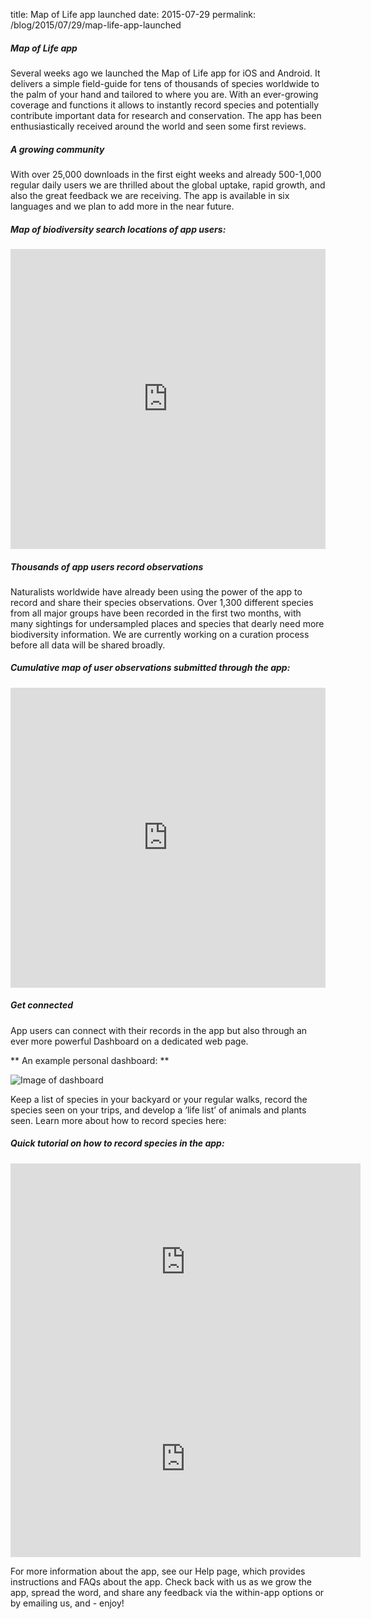 title: Map of Life app launched
date: 2015-07-29
permalink: /blog/2015/07/29/map-life-app-launched


##### Map of Life app

Several weeks ago we launched the Map of Life app for iOS and Android. It delivers a simple field-guide for tens of thousands of species worldwide to the palm of your hand and tailored to where you are. With an ever-growing coverage and functions it allows to instantly record species and potentially contribute important data for research and conservation. The app has been enthusiastically received around the world and seen some first reviews.

##### A growing community

With over 25,000 downloads in the first eight weeks and already 500-1,000 regular daily users we are thrilled about the global uptake, rapid growth, and also the great feedback we are receiving. The app is available in six languages and we plan to add more in the near future.

##### Map of biodiversity search locations of app users:

<iframe frameborder="0" height="480" src="https://mol.carto.com/viz/e6b39232-3633-11e5-bf35-002590d96782/embed_map" width="100%"></iframe>

##### Thousands of app users record observations

Naturalists worldwide have already been using the power of the app to record and share their species observations. Over 1,300 different species from all major groups have been recorded in the first two months, with many sightings for undersampled places and species that dearly need more biodiversity information. We are currently working on a curation process before all data will be shared broadly.

##### Cumulative map of user observations submitted through the app:

<iframe frameborder="0" height="480" src="https://mol.carto.com/viz/4791c7fc-1eee-11e5-99ed-002590d96782/embed_map" width="100%"></iframe>

##### Get connected

App users can connect with their records in the app but also  through an ever more powerful Dashboard on a dedicated web page.

** An example personal dashboard: **

![Image of dashboard](https://mapoflife.github.io/landing/assets/content_static/blog/2015-07-29/dashboard.png)

Keep a list of species in your backyard or your regular walks, record the species seen on your trips, and develop a ‘life list’ of animals and plants seen. Learn more about how to record species here:

##### Quick tutorial on how to record species in the app:

<iframe allowfullscreen="" frameborder="0" height="315" src="https://www.youtube.com/embed/aLyXyDV4DA8" width="560"></iframe>

<iframe allowfullscreen="" frameborder="0" height="315" src="https://www.youtube.com/embed/u_3EqxS8vYY" width="560"></iframe>

For more information about the app, see our Help page, which provides instructions and FAQs about the app. Check back with us as we grow the app, spread the word, and share any feedback via the within-app options or by emailing us, and - enjoy!
